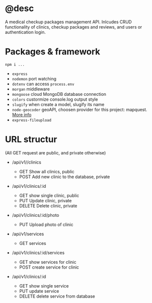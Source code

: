 # @desc

A medical checkup packages management API. Inlcudes CRUD functionality of clinics, checkup packages and reviews, and users or authentication login.

# Packages & framework

`npm i ...`

- `express`
- `nodemon` port watching
- `dotenv` can access `process.env`
- `morgan` middleware
- `mongoose` cloud MongoDB database connection
- `colors` custormize console.log output style
- `slugify` when create a model, slugify its name
- `node-geocoder` geoAPI, choosen provider for this project: mapquest. [More info](https://github.com/nchaulet/node-geocoder)
- `express-fileupload`

# URL structur

(All GET request are public, and private otherwise)

- /api/v1//clinics
  - GET Show all clinics, public
  - POST Add new clinic to the database, private
- /api/v1/clinics/:id
  - GET show single clinic, public
  - PUT Update clinic, private
  - DELETE Delete clinic, private
- /api/v1/clinics/:id/photo

  - PUT Upload photo of clinic

- /api/v1/services
  - GET services
- /api/v1/clinics/:id/services
  - GET show services for clinic
  - POST create service for clinic
- /api/v1/clinics/:id
  - GET show single service
  - PUT update service
  - DELETE delete service from database

